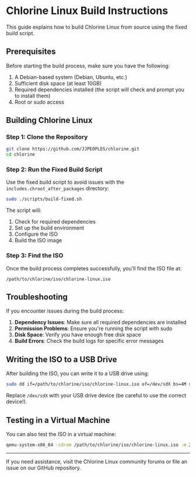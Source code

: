 # Chlorine Linux Build Instructions

This guide explains how to build Chlorine Linux from source using the fixed build script.

## Prerequisites

Before starting the build process, make sure you have the following:

1. A Debian-based system (Debian, Ubuntu, etc.)
2. Sufficient disk space (at least 10GB)
3. Required dependencies installed (the script will check and prompt you to install them)
4. Root or sudo access

## Building Chlorine Linux

### Step 1: Clone the Repository

```bash
git clone https://github.com/JJPEOPLES/chlorine.git
cd chlorine
```

### Step 2: Run the Fixed Build Script

Use the fixed build script to avoid issues with the `includes.chroot_after_packages` directory:

```bash
sudo ./scripts/build-fixed.sh
```

The script will:
1. Check for required dependencies
2. Set up the build environment
3. Configure the ISO
4. Build the ISO image

### Step 3: Find the ISO

Once the build process completes successfully, you'll find the ISO file at:

```
/path/to/chlorine/iso/chlorine-linux.iso
```

## Troubleshooting

If you encounter issues during the build process:

1. **Dependency Issues**: Make sure all required dependencies are installed
2. **Permission Problems**: Ensure you're running the script with sudo
3. **Disk Space**: Verify you have enough free disk space
4. **Build Errors**: Check the build logs for specific error messages

## Writing the ISO to a USB Drive

After building the ISO, you can write it to a USB drive using:

```bash
sudo dd if=/path/to/chlorine/iso/chlorine-linux.iso of=/dev/sdX bs=4M status=progress
```

Replace `/dev/sdX` with your USB drive device (be careful to use the correct device!).

## Testing in a Virtual Machine

You can also test the ISO in a virtual machine:

```bash
qemu-system-x86_64 -cdrom /path/to/chlorine/iso/chlorine-linux.iso -m 2G
```

---

If you need assistance, visit the Chlorine Linux community forums or file an issue on our GitHub repository.